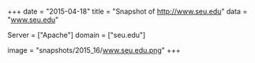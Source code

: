 
+++
date = "2015-04-18"
title = "Snapshot of http://www.seu.edu"
data = "www.seu.edu"

Server = ["Apache"]
domain = ["seu.edu"]

  image = "snapshots/2015_16/www.seu.edu.png"
+++
#
